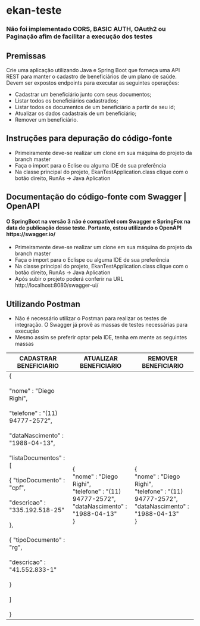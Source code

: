 <h1> ekan-teste </h1>

<h3>Não foi implementado CORS, BASIC AUTH, OAuth2 ou Paginação afim de facilitar a execução dos testes</h3>

<h2>Premissas</h2>

Crie uma aplicação utilizando Java e Spring Boot que forneça uma API REST para manter o cadastro
de beneficiários de um plano de saúde.
Devem ser expostos endpoints para executar as seguintes operações:
- Cadastrar um beneficiário junto com seus documentos;
- Listar todos os beneficiários cadastrados;
- Listar todos os documentos de um beneficiário a partir de seu id;
- Atualizar os dados cadastrais de um beneficiário;
- Remover um beneficiário.

<h2>Instruções para depuração do código-fonte</h2>
<ul>
  <li>Primeiramente deve-se realizar um clone em sua máquina do projeto da branch master</li>
  <li>Faça o import para o Eclise ou alguma IDE de sua preferência</li>
  <li>Na classe principal do projeto, EkanTestApplication.class clique com o botão direito, RunAs -> Java Aplication</li>
</ul>

<h2>Documentação do código-fonte com Swagger | OpenAPI</h2>
<h4>O SpringBoot na versão 3 não é compatível com Swagger e SpringFox na data de publicação desse teste. 
Portanto, estou utilizando o OpenAPI https://swagger.io/ </h4>
<ul>
  <li>Primeiramente deve-se realizar um clone em sua máquina do projeto da branch master</li>
  <li>Faça o import para o Eclispe ou alguma IDE de sua preferência</li>
  <li>Na classe principal do projeto, EkanTestApplication.class clique com o botão direito, RunAs -> Java Aplication</li>
  <li>Após subir o projeto poderá conferir na URL http://localhost:8080/swagger-ui/ </li>
</ul>

<h2>Utilizando Postman</h2>
<ul>
  <li>Não é necessário utilizar o Postman para realizar os testes de integração. O Swagger já provê as massas de testes necessárias para execução</li>
  <li>Mesmo assim se preferir optar pela IDE, tenha em mente as seguintes massas</li>
</ul>

<table class="tg">
<thead>
  <tr>
    <th class="tg-7btt">CADASTRAR BENEFICIARIO</th>
    <th class="tg-7btt">ATUALIZAR BENEFICIARIO</th>
    <th class="tg-7btt">REMOVER BENEFICIARIO</th>
  </tr>
</thead>
<tbody>
  <tr>
    <td class="tg-0pky">{<br><br>    "nome" : "Diego Righi",<br><br>    "telefone" : "(11) 94777-2572",<br><br>    "dataNascimento" : "1988-04-13",<br><br>    "listaDocumentos" : [<br><br>        {   "tipoDocumento" : "cpf", <br><br>            "descricao" : "335.192.518-25"<br><br>        },<br><br>        {   "tipoDocumento" : "rg", <br><br>            "descricao" : "41.552.833-1"<br><br>        }<br><br>    ]<br><br>}</td>
    <td class="tg-0pky">{<br>    "nome" : "Diego Righi",<br>    "telefone" : "(11) 94777-2572",<br>    "dataNascimento" : "1988-04-13"<br>}</td>
    <td class="tg-0pky">{<br>    "nome" : "Diego Righi",<br>    "telefone" : "(11) 94777-2572",<br>    "dataNascimento" : "1988-04-13"<br>}</td>
  </tr>
</tbody>
</table>
